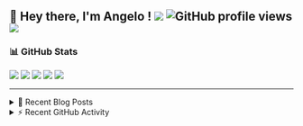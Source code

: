 ## 👋 Hey there, I'm Angelo ! ![](https://img.shields.io/badge/Intel-Core_i5_12th-0071C5?style=for-the-badge&logo=intel&logoColor=white) ![GitHub profile views](https://komarev.com/ghpvc/?username=angelodotnet&color=blue&style=for-the-badge) <a href="https://www.buymeacoffee.com/angelodotnet" target="_blank"><img src="https://img.shields.io/badge/Buy%20Me%20A%20Coffee-FFDD00.svg?style=for-the-badge&logo=Buy-Me-A-Coffee&logoColor=black"></a>

### 📊 GitHub Stats
![](http://github-profile-summary-cards.vercel.app/api/cards/profile-details?username=angelodotnet&theme=darcula)
![](http://github-profile-summary-cards.vercel.app/api/cards/repos-per-language?username=angelodotnet&theme=dracula)
![](http://github-profile-summary-cards.vercel.app/api/cards/most-commit-language?username=angelodotnet&theme=dracula)
![](http://github-profile-summary-cards.vercel.app/api/cards/stats?username=angelodotnet&theme=dracula)
![](http://github-profile-summary-cards.vercel.app/api/cards/productive-time?username=angelodotnet&theme=dracula&utcOffset=8)

---

<details>
  <summary>📝 Recent Blog Posts</summary>

  <!-- BLOG-POST-LIST:START -->
- [How to create a simple appointment calendar](https://dev.to/angelodotnet/example-to-create-a-appointment-calendar-477n)
- [Docker configurations for .NET applications and more](https://dev.to/angelodotnet/docker-configurations-for-net-applications-and-more-1pg8)
- [How to create a background email sender with outbox pattern integration](https://dev.to/angelodotnet/example-to-create-a-background-email-sender-with-outbox-pattern-integration-4cdl)
- [How to create a background email sender](https://dev.to/angelodotnet/example-to-create-a-background-email-sender-31i)
- [How to use HashiCorpVault in a .NET 8 Web Api project](https://dev.to/angelodotnet/how-to-use-hashicorpvault-in-a-net-8-web-api-project-1f1m)
<!-- BLOG-POST-LIST:END -->
  
</details>

<details>
  <summary> ⚡ Recent GitHub Activity</summary>

  <!--START_SECTION:activity-->
1. 🚀 Published release [GSWCloudApp.Common 1.0.66](https://github.com/AngeloDotNet/GSWCloudApp/releases/tag/Common_v1.0.66) in [AngeloDotNet/GSWCloudApp](https://github.com/AngeloDotNet/GSWCloudApp)
2. 🎉 Merged PR [#75](https://github.com/AngeloDotNet/GSWCloudApp/pull/75) in [AngeloDotNet/GSWCloudApp](https://github.com/AngeloDotNet/GSWCloudApp)
3. 💪 Opened PR [#75](https://github.com/AngeloDotNet/GSWCloudApp/pull/75) in [AngeloDotNet/GSWCloudApp](https://github.com/AngeloDotNet/GSWCloudApp)
4. 🎉 Merged PR [#74](https://github.com/AngeloDotNet/GSWCloudApp/pull/74) in [AngeloDotNet/GSWCloudApp](https://github.com/AngeloDotNet/GSWCloudApp)
5. 💪 Opened PR [#74](https://github.com/AngeloDotNet/GSWCloudApp/pull/74) in [AngeloDotNet/GSWCloudApp](https://github.com/AngeloDotNet/GSWCloudApp)
<!--END_SECTION:activity-->

</details>
